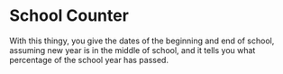 # School Counter

With this thingy, you give the dates of the beginning and end of school, assuming new year is in the middle of school, and it tells you what percentage of the school year has passed.
